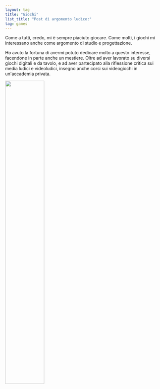 ```yaml
---
layout: tag
title: "Giochi"
list_title: "Post di argomento ludico:"
tag: games
---
```

Come a tutti, credo, mi è sempre piaciuto giocare. Come molti, i giochi mi interessano anche come argomento di studio e progettazione.

Ho avuto la fortuna di avermi potuto dedicare molto a questo interesse, facendone in parte anche un mestiere. Oltre ad aver lavorato su diversi giochi digitali e da tavolo, e ad aver partecipato alla riflessione critica sui media ludici e videoludici, insegno anche corsi sui videogiochi in un'accademia privata.

<a href="https://boardgamegeek.com/user/maurovanetti"><img src="https://boardgamegeek.com/jswidget.php?username=maurovanetti&numitems=20&text=title&images=small&show=random&imagesonly=1&imagepos=center&inline=1&domains%5B%5D=boardgame&imagewidget=1" border="0" width="50%"/></a>